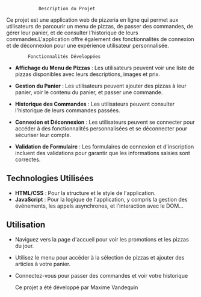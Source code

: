 				Description du Projet

Ce projet est une application web de pizzeria en ligne qui permet aux utilisateurs de parcourir un menu de pizzas, de passer des commandes, de gérer leur panier, et de consulter l'historique de leurs commandes.L'application offre également des fonctionnalités de connexion et de déconnexion pour une expérience utilisateur personnalisée.

			Fonctionnalités Développées

- **Affichage du Menu de Pizzas** : Les utilisateurs peuvent voir une liste de pizzas disponibles avec leurs descriptions, images et prix.

- **Gestion du Panier** : Les utilisateurs peuvent ajouter des pizzas à leur panier, voir le contenu du panier, et passer une commande.

- **Historique des Commandes** : Les utilisateurs peuvent consulter l'historique de leurs commandes passées.

- **Connexion et Déconnexion** : Les utilisateurs peuvent se connecter pour accéder à des fonctionnalités personnalisées et se déconnecter pour sécuriser leur compte.

- **Validation de Formulaire** : Les formulaires de connexion et d'inscription incluent des validations pour garantir que les informations saisies sont correctes.

## Technologies Utilisées

- **HTML/CSS** : Pour la structure et le style de l'application.
- **JavaScript** : Pour la logique de l'application, y compris la gestion des événements, les appels asynchrones, et l'interaction avec le DOM...

## Utilisation

- Naviguez vers la page d'accueil pour voir les promotions et les pizzas du jour.
- Utilisez le menu pour accéder à la sélection de pizzas et ajouter des articles à votre panier.
- Connectez-vous pour passer des commandes et voir votre historique



	Ce projet a été développé par Maxime Vandequin
